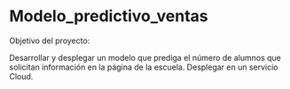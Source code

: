 # Modelo_predictivo_ventas

Objetivo del proyecto: 

Desarrollar y desplegar un modelo que prediga el número de alumnos que solicitan información en la página de la escuela. Desplegar en un servicio Cloud.
